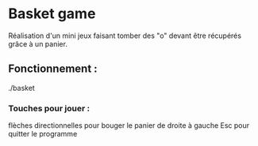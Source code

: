 # Basket game

Réalisation d'un mini jeux faisant tomber des "o" devant être récupérés grâce à un panier.

## Fonctionnement :

./basket


### Touches pour jouer :

flèches directionnelles pour bouger le panier de droite à gauche
Esc pour quitter le programme